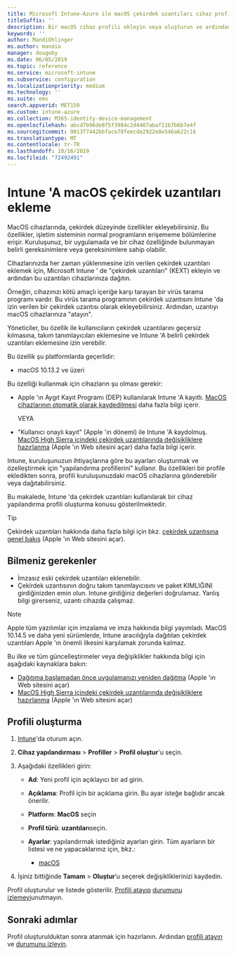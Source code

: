 ```yaml
---
title: Microsoft Intune-Azure ile macOS çekirdek uzantıları cihaz profili oluşturma | Microsoft Docs
titleSuffix: ''
description: Bir macOS cihaz profili ekleyin veya oluşturun ve ardından Kullanıcı geçersiz kılması, takım tanımlayıcısı eklemek ve Microsoft Intune bir paket ve takım tanımlayıcısı sağlamak için çekirdek uzantıları yapılandırın.
keywords: ''
author: MandiOhlinger
ms.author: mandia
manager: dougeby
ms.date: 06/05/2019
ms.topic: reference
ms.service: microsoft-intune
ms.subservice: configuration
ms.localizationpriority: medium
ms.technology: ''
ms.suite: ems
search.appverid: MET150
ms.custom: intune-azure
ms.collection: M365-identity-device-management
ms.openlocfilehash: abcd7b96de8f5f3984c2d4407abaf11b7b6b7e4f
ms.sourcegitcommit: 9013f7442bbface78feecde2922e8e546a622c16
ms.translationtype: MT
ms.contentlocale: tr-TR
ms.lasthandoff: 10/16/2019
ms.locfileid: "72492491"
---
```

# <a name="add-macos-kernel-extensions-in-intune"></a>Intune 'A macOS çekirdek uzantıları ekleme

MacOS cihazlarında, çekirdek düzeyinde özellikler ekleyebilirsiniz. Bu özellikler, işletim sisteminin normal programların erişememe bölümlerine erişir. Kuruluşunuz, bir uygulamada ve bir cihaz özelliğinde bulunmayan belirli gereksinimlere veya gereksinimlere sahip olabilir. 

Cihazlarınızda her zaman yüklenmesine izin verilen çekirdek uzantıları eklemek için, Microsoft Intune ' de "çekirdek uzantıları" (KEXT) ekleyin ve ardından bu uzantıları cihazlarınıza dağıtın.

Örneğin, cihazınızı kötü amaçlı içeriğe karşı tarayan bir virüs tarama programı vardır. Bu virüs tarama programının çekirdek uzantısını Intune 'da izin verilen bir çekirdek uzantısı olarak ekleyebilirsiniz. Ardından, uzantıyı macOS cihazlarınıza "atayın".

Yöneticiler, bu özellik ile kullanıcıların çekirdek uzantılarını geçersiz kılmasına, takım tanımlayıcıları eklemesine ve Intune 'A belirli çekirdek uzantıları eklemesine izin verebilir.

Bu özellik şu platformlarda geçerlidir:

- macOS 10.13.2 ve üzeri

Bu özelliği kullanmak için cihazların şu olması gerekir:

- Apple 'ın Aygıt Kayıt Programı (DEP) kullanılarak Intune 'A kayıtlı. [MacOS cihazlarının otomatik olarak kaydedilmesi](../enrollment/device-enrollment-program-enroll-macos.md) daha fazla bilgi içerir.

  VEYA

- "Kullanıcı onaylı kayıt" (Apple 'ın dönemi) ile Intune 'A kaydolmuş. [MacOS High Sierra içindeki çekirdek uzantılarında değişikliklere hazırlanma](https://support.apple.com/en-us/HT208019) (Apple 'ın Web sitesini açar) daha fazla bilgi içerir.

Intune, kuruluşunuzun ihtiyaçlarına göre bu ayarları oluşturmak ve özelleştirmek için "yapılandırma profillerini" kullanır. Bu özellikleri bir profile ekledikten sonra, profili kuruluşunuzdaki macOS cihazlarına gönderebilir veya dağıtabilirsiniz.

Bu makalede, Intune 'da çekirdek uzantıları kullanılarak bir cihaz yapılandırma profili oluşturma konusu gösterilmektedir.

> [!TIP]
> Çekirdek uzantıları hakkında daha fazla bilgi için bkz. [çekirdek uzantısına genel bakış](https://developer.apple.com/library/archive/documentation/Darwin/Conceptual/KernelProgramming/Extend/Extend.html) (Apple 'ın Web sitesini açar).

## <a name="what-you-need-to-know"></a>Bilmeniz gerekenler

- İmzasız eski çekirdek uzantıları eklenebilir.
- Çekirdek uzantısının doğru takım tanımlayıcısını ve paket KIMLIĞINI girdiğinizden emin olun. Intune girdiğiniz değerleri doğrulamaz. Yanlış bilgi girerseniz, uzantı cihazda çalışmaz.

> [!NOTE]
> Apple tüm yazılımlar için imzalama ve imza hakkında bilgi yayımladı. MacOS 10.14.5 ve daha yeni sürümlerde, Intune aracılığıyla dağıtılan çekirdek uzantıları Apple 'ın önemli ilkesini karşılamak zorunda kalmaz.
>
> Bu ilke ve tüm güncelleştirmeler veya değişiklikler hakkında bilgi için aşağıdaki kaynaklara bakın:
>
> - [Dağıtıma başlamadan önce uygulamanızı yeniden dağıtma](https://developer.apple.com/documentation/security/notarizing_your_app_before_distribution) (Apple 'ın Web sitesini açar) 
> - [MacOS High Sierra içindeki çekirdek uzantılarında değişikliklere hazırlanma](https://support.apple.com/en-us/HT208019) (Apple 'ın Web sitesini açar)

## <a name="create-the-profile"></a>Profili oluşturma

1. [Intune](https://go.microsoft.com/fwlink/?linkid=2090973)'da oturum açın.
2. **Cihaz yapılandırması** > **Profiller** > **Profil oluştur**'u seçin.
3. Aşağıdaki özellikleri girin:

    - **Ad**: Yeni profil için açıklayıcı bir ad girin.
    - **Açıklama**: Profil için bir açıklama girin. Bu ayar isteğe bağlıdır ancak önerilir.
    - **Platform**: **MacOS** seçin
    - **Profil türü**: **uzantıları**seçin.
    - **Ayarlar**: yapılandırmak istediğiniz ayarları girin. Tüm ayarların bir listesi ve ne yapacaklarınız için, bkz.:

        - [macOS](kernel-extensions-settings-macos.md)

4. İşiniz bittiğinde **Tamam** > **Oluştur**’u seçerek değişikliklerinizi kaydedin.

Profil oluşturulur ve listede gösterilir. [Profili atayıp](../device-profile-assign.md) [durumunu izlemeyi](../device-profile-monitor.md)unutmayın.

## <a name="next-steps"></a>Sonraki adımlar

Profil oluşturulduktan sonra atanmak için hazırlanın. Ardından [profili atayın](../device-profile-assign.md) ve [durumunu izleyin](../device-profile-monitor.md).
